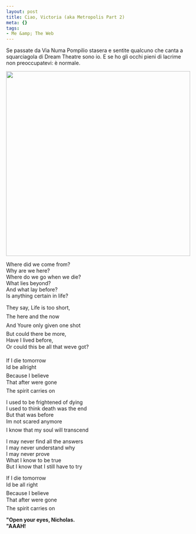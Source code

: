 ```yaml
--- 
layout: post
title: Ciao, Victoria (aka Metropolis Part 2)
meta: {}
tags: 
- Me &amp; The Web
---
```

Se passate da Via Numa Pompilio stasera e sentite qualcuno che canta a squarciagola di Dream Theatre sono io. E se ho gli occhi pieni di lacrime non preoccupatevi: è normale.  
  
<a href='http://en.wikipedia.org/wiki/Metropolis_Pt._2:_Scenes_from_a_Memory'><img src="http://www.lastknight.com/download//dream_theater_-_metropolis_pt_2-_scenes_from_a_memory.jpg" alt="" title="dream_theater_-_metropolis_pt_2-_scenes_from_a_memory" width="500" height="500" class="aligncenter size-full wp-image-736" /></a>
  
Where did we come from?  
Why are we here?  
Where do we go when we die?  
What lies beyond?  
And what lay before?  
Is anything certain in life?  
  
They say, Life is too short,  
The here and the now  
And Youre only given one shot  
But could there be more,  
Have I lived before,  
Or could this be all that weve got?  
  
If I die tomorrow  
Id be allright  
Because I believe  
That after were gone  
The spirit carries on  
  
I used to be frightened of dying  
I used to think death was the end  
But that was before  
Im not scared anymore  
I know that my soul will transcend  
  
I may never find all the answers  
I may never understand why  
I may never prove  
What I know to be true  
But I know that I still have to try  
  
If I die tomorrow  
Id be all right  
Because I believe  
That after were gone  
The spirit carries on  

**"Open your eyes, Nicholas.**  
**"AAAH!**  
   
